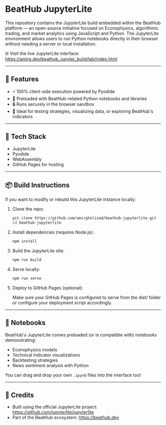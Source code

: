 # BeatHub JupyterLite

This repository contains the JupyterLite build embedded within the BeatHub platform — an open-source initiative focused on Econophysics, algorithmic trading, and market analytics using JavaScript and Python. The JupyterLite environment allows users to run Python notebooks directly in their browser without needing a server or local installation.

🌐 Visit the live JupyterLite interface:  
https://amirg.dev/beathub_jupyter_build/lab/index.html

---

## 🚀 Features

- ⚡ 100% client-side execution powered by Pyodide
- 📁 Preloaded with BeatHub-related Python notebooks and libraries
- 🔒 Runs securely in the browser sandbox
- 🧠 Ideal for testing strategies, visualizing data, or exploring BeatHub's indicators

---

## 🧱 Tech Stack

- JupyterLite
- Pyodide
- WebAssembly
- GitHub Pages for hosting

---

## 📦 Build Instructions

If you want to modify or rebuild this JupyterLite instance locally:

1. Clone the repo:

   ```bash
   git clone https://github.com/amirgholizad/beathub-jupyterlite.git
   cd beathub-jupyterlite
   ```

2. Install dependencies (requires Node.js):

   ```bash
   npm install
   ```

3. Build the JupyterLite site:

   ```bash
   npm run build
   ```

4. Serve locally:

   ```bash
   npm run serve
   ```

5. Deploy to GitHub Pages (optional):

   Make sure your GitHub Pages is configured to serve from the dist/ folder or configure your deployment script accordingly.

---

## 📝 Notebooks

BeatHub's JupyterLite comes preloaded (or is compatible with) notebooks demonstrating:

- Econophysics models
- Technical indicator visualizations
- Backtesting strategies
- News sentiment analysis with Python

You can drag and drop your own `.ipynb` files into the interface too!

---

## 🙌 Credits

- Built using the official JupyterLite project: https://github.com/jupyterlite/jupyterlite
- Part of the BeatHub ecosystem: https://beathub.dev
